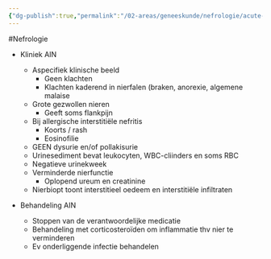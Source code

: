 ```yaml
---
{"dg-publish":true,"permalink":"/02-areas/geneeskunde/nefrologie/acute-tubulo-interstitiele-nefritis/","noteIcon":"","created":"2024-11-24T10:56:54.054+01:00","updated":"2024-12-31T16:51:45.559+01:00"}
---
```


#Nefrologie 

- Kliniek AIN
    - Aspecifiek klinische beeld
        - Geen klachten
        - Klachten kaderend in nierfalen (braken, anorexie, algemene malaise
    - Grote gezwollen nieren
        - Geeft soms flankpijn
    - Bij allergische interstitiële nefritis
        - Koorts / rash
        - Eosinofilie
    - GEEN dysurie en/of pollakisurie
    - Urinesediment bevat leukocyten, WBC-cliinders en soms RBC
    - Negatieve urinekweek
    - Verminderde nierfunctie
        - Oplopend ureum en creatinine
    - Nierbiopt toont interstitieel oedeem en interstitiële infiltraten

- Behandeling AIN
    - Stoppen van de verantwoordelijke medicatie
    - Behandeling met corticosteroïden om inflammatie thv nier te verminderen
    - Ev onderliggende infectie behandelen